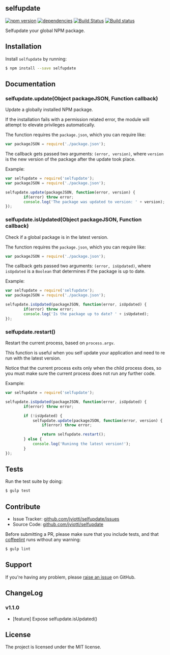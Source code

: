 selfupdate
----------

[![npm version](https://badge.fury.io/js/selfupdate.svg)](http://badge.fury.io/js/selfupdate)
[![dependencies](https://david-dm.org/jviotti/selfupdate.png)](https://david-dm.org/jviotti/selfupdate.png)
[![Build Status](https://travis-ci.org/jviotti/selfupdate.svg?branch=master)](https://travis-ci.org/jviotti/selfupdate)
[![Build status](https://ci.appveyor.com/api/projects/status/mo9ju1rm4xmwas3d?svg=true)](https://ci.appveyor.com/project/jviotti/selfupdate)

Selfupdate your global NPM package.

Installation
------------

Install `selfupdate` by running:

```sh
$ npm install --save selfupdate
```

Documentation
-------------

### selfupdate.update(Object packageJSON, Function callback)

Update a globally installed NPM package.

If the installation fails with a permission related error, the module will attempt to elevate privileges automatically.

The function requires the `package.json`, which you can require like:

```javascript
var packageJSON = require('./package.json');
```

The callback gets passed two arguments: `(error, version)`, where `version` is the new version of the package after the update took place.

Example:

```javascript
var selfupdate = require('selfupdate');
var packageJSON = require('./package.json');

selfupdate.update(packageJSON, function(error, version) {
		if(error) throw error;
		console.log('The package was updated to version: ' + version);
});
```

### selfupdate.isUpdated(Object packageJSON, Function callback)

Check if a global package is in the latest version.

The function requires the `package.json`, which you can require like:

```javascript
var packageJSON = require('./package.json');
```

The callback gets passed two arguments: `(error, isUpdated)`, where `isUpdated` is a `Boolean` that determines if the package is up to date.

Example:

```javascript
var selfupdate = require('selfupdate');
var packageJSON = require('./package.json');

selfupdate.isUpdated(packageJSON, function(error, isUpdated) {
		if(error) throw error;
		console.log('Is the package up to date? ' + isUpdated);
});
```

### selfupdate.restart()

Restart the current process, based on `process.argv`.

This function is useful when you self update your application and need to re run with the latest version.

Notice that the current process exits only when the child process does, so you must make sure the current process does not run any further code.

Example:

```javascript
var selfupdate = require('selfupdate');

selfupdate.isUpdated(packageJSON, function(error, isUpdated) {
		if(error) throw error;

		if (!isUpdated) {
			selfupdate.update(packageJSON, function(error, version) {
				if(error) throw error;

				return selfupdate.restart();
		} else {
			console.log('Runinng the latest version!');
		}
});
```

Tests
-----

Run the test suite by doing:

```sh
$ gulp test
```

Contribute
----------

- Issue Tracker: [github.com/jviotti/selfupdate/issues](https://github.com/jviotti/selfupdate/issues)
- Source Code: [github.com/jviotti/selfupdate](https://github.com/jviotti/selfupdate)

Before submitting a PR, please make sure that you include tests, and that [coffeelint](http://www.coffeelint.org/) runs without any warning:

```sh
$ gulp lint
```

Support
-------

If you're having any problem, please [raise an issue](https://github.com/jviotti/selfupdate/issues/new) on GitHub.

ChangeLog
---------

### v1.1.0

- [feature] Expose selfupdate.isUpdated()

License
-------

The project is licensed under the MIT license.
